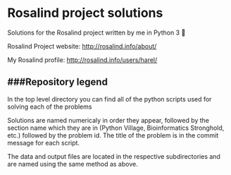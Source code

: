 Rosalind project solutions
========

Solutions for the Rosalind project written by me in Python 3 :speak_no_evil:

Rosalind Project website: http://rosalind.info/about/

My Rosalind profile: http://rosalind.info/users/harel/

###Repository legend
----

In the top level directory you can find all of the python scripts used for solving each of the problems

Solutions are named numericaly in order they appear, followed by the section name which they are in (Python Village, Bioinformatics Stronghold, etc.) followed by the problem id. 
The title of the problem is in the commit message for each script.

The data and output files are located in the respective subdirectories and are named using the same method as above.



